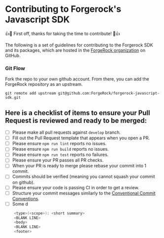 # Contributing to Forgerock's Javascript SDK

:+1::tada: First off, thanks for taking the time to contribute! :tada::+1:

The following is a set of guidelines for contributing to the Forgerock SDK and its packages, which are hosted in the [ForgeRock organization](https://github.com/forgerock) on GitHub.

### Git Flow

Fork the repo to your own github account. From there, you can add the ForgeRock repository as an upstream.

`git remote add upstream git@github.com:ForgeRock/forgerock-javascript-sdk.git`

## Here is a checklist of items to ensure your Pull Request is reviewed and ready to be merged:

- [ ] Please make all pull requests against `develop` branch.
- [ ] Fill out the Pull Request template that appears when you open a PR.
- [ ] Please ensure `npm run lint` reports no issues.
- [ ] Please ensure `npm run build` reports no issues.
- [ ] Please ensure `npm run test` reports no failures.
- [ ] Please ensure your PR passes all PR checks.
- [ ] When your PR is ready to merge please rebase your commit into 1 commit.
- [ ] Commits should be verified (meaning you cannot squash your commit on github).
- [ ] Please ensure your code is passing CI in order to get a review.
- [ ] Structure your commit messages similarly to the [Conventional Commit Conventions](https://www.conventionalcommits.org/en/v1.0.0-beta.4/#summary).
- [ ] Some d

```bash
    <type>(<scope>): <short summary>
    <BLANK LINE>
    <body>
    <BLANK LINE>
    <footer>
```
